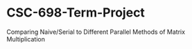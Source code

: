 # CSC-698-Term-Project
Comparing Naive/Serial to Different Parallel Methods of Matrix Multiplication
